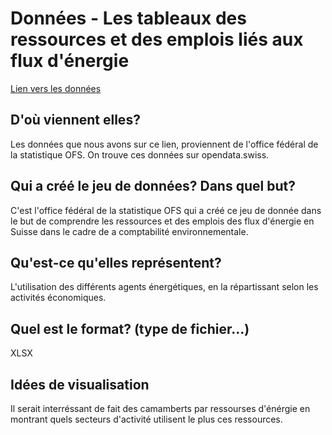 # Données - Les tableaux des ressources et des emplois liés aux flux d'énergie
[Lien vers les données](https://www.bfs.admin.ch/asset/fr/je-f-02.04.12.03)
## D'où viennent elles?
Les données que nous avons sur ce lien, proviennent de l'office fédéral de la statistique OFS. On trouve ces données sur opendata.swiss.
## Qui a créé le jeu de données? Dans quel but?
C'est l'office fédéral de la statistique OFS qui a créé ce jeu de donnée dans le but de comprendre les ressources et des emplois des flux d'énergie en Suisse dans le cadre de a comptabilité environnementale.
## Qu'est-ce qu'elles représentent?
L'utilisation des différents agents énergétiques, en la répartissant selon les activités économiques.
## Quel est le format? (type de fichier...)
XLSX
## Idées de visualisation
Il serait interréssant de fait des camamberts par ressourses d'énérgie en montrant quels secteurs d'activité utilisent le plus ces ressources.
